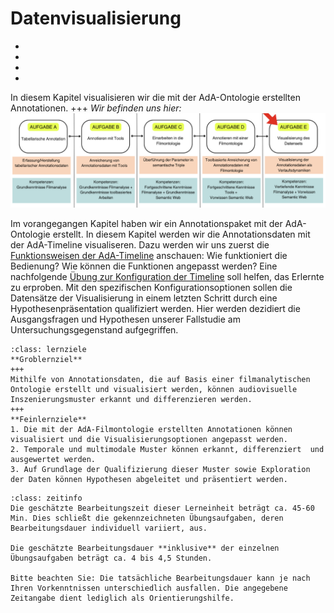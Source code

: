 # Datenvisualisierung
- [](./Aufgabe_E.md)
- [](./Aufgabe_E_UK-1.md)
- [](./Aufgabe_E_UK-2.md)
- [](./Aufgabe_E_UK-3.md)

In diesem Kapitel visualisieren wir die mit der AdA-Ontologie erstellten Annotationen.
+++
*Wir befinden uns hier:*
![Aufgabe 5](../assets/Aufgabenstruktur-05.png)

Im vorangegangen Kapitel haben wir ein Annotationspaket mit der AdA-Ontologie erstellt. In diesem Kapitel werden wir die Annotationsdaten mit der AdA-Timeline visualiseren. Dazu werden wir uns zuerst die [Funktionsweisen der AdA-Timeline](../Kapitel_II/Aufgabe_E_UK-1.md) anschauen: Wie funktioniert die Bedienung? Wie können die Funktionen angepasst werden? Eine nachfolgende [Übung zur Konfiguration der Timeline](../Kapitel_II/Aufgabe_E_UK-2.md) soll helfen, das Erlernte zu erproben. Mit den spezifischen Konfigurationsoptionen sollen die Datensätze der Visualisierung in einem letzten Schritt durch eine Hypothesenpräsentation qualifiziert werden. Hier werden dezidiert die Ausgangsfragen und Hypothesen unserer Fallstudie am Untersuchungsgegenstand aufgegriffen.

```{admonition} Lernziele
:class: lernziele
**Groblernziel**
+++
Mithilfe von Annotationsdaten, die auf Basis einer filmanalytischen Ontologie erstellt und visualisiert werden, können audiovisuelle Inszenierungsmuster erkannt und differenzieren werden.
+++
**Feinlernziele**
1. Die mit der AdA-Filmontologie erstellten Annotationen können visualisiert und die Visualisierungsoptionen angepasst werden.
2. Temporale und multimodale Muster können erkannt, differenziert  und ausgewertet werden.
3. Auf Grundlage der Qualifizierung dieser Muster sowie Exploration der Daten können Hypothesen abgeleitet und präsentiert werden. 
```

```{admonition} Bearbeitungszeit
:class: zeitinfo
Die geschätzte Bearbeitungszeit dieser Lerneinheit beträgt ca. 45-60 Min. Dies schließt die gekennzeichneten Übungsaufgaben, deren Bearbeitungsdauer individuell variiert, aus. 

Die geschätzte Bearbeitungsdauer **inklusive** der einzelnen Übungsaufgaben beträgt ca. 4 bis 4,5 Stunden.

Bitte beachten Sie: Die tatsächliche Bearbeitungsdauer kann je nach Ihren Vorkenntnissen unterschiedlich ausfallen. Die angegebene Zeitangabe dient lediglich als Orientierungshilfe.
```
